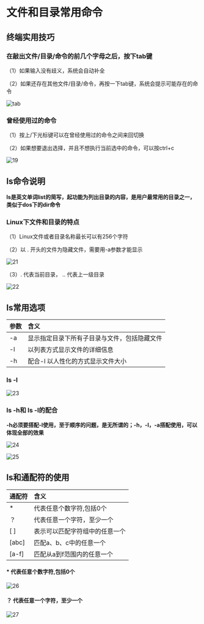 # 文件和目录常用命令

## 终端实用技巧

### 在敲出文件/目录/命令的前几个字母之后，按下tab键

（1）如果输入没有歧义，系统会自动补全

（2）如果还存在其他文件/目录/命令，再按一下tab键，系统会提示可能存在的命令

![tab](tab.png)

### 曾经使用过的命令

（1）按上/下光标键可以在曾经使用过的命令之间来回切换

（2）如果想要退出选择，并且不想执行当前选中的命令，可以按ctrl+c

![19](19.png)

## ls命令说明

**ls是英文单词list的简写，起功能为列出目录的内容，是用户最常用的目录之一，类似于dos下的dir命令**

### Linux下文件和目录的特点

（1）Linux文件或者目录名称最长可以有256个字符

（2）以 . 开头的文件为隐藏文件，需要用-a参数才能显示

![21](21.png)

（3）. 代表当前目录， .. 代表上一级目录

![22](22.png)

## ls常用选项

|参数|含义|
|:---|:---|
|-a   | 显示指定目录下所有子目录与文件，包括隐藏文件  |
|-l   |以列表方式显示文件的详细信息   |
|-h   |配合-l 以人性化的方式显示文件大小   |

### ls -l

![23](23.png)

### ls -h和 ls -l的配合

**-h必须要搭配-l使用，至于顺序的问题，是无所谓的；-h，-l，-a搭配使用，可以体现全部的效果**

![24](24.png)

![25](25.png)

## ls和通配符的使用

|通配符|含义|
|:---|:---|
|*   |代表任意个数字符,包括0个   |
|？   |代表任意一个字符，至少一个   |
|[ ]   |表示可以匹配字符组中的任意一个   |
|[abc]   |匹配a、b、c中的任意一个   |
|[a-f]   |匹配从a到f范围内的任意一个   |

#### *	代表任意个数字符,包括0个

![26](26.png)

#### ？	代表任意一个字符，至少一个
![27](27.png)
